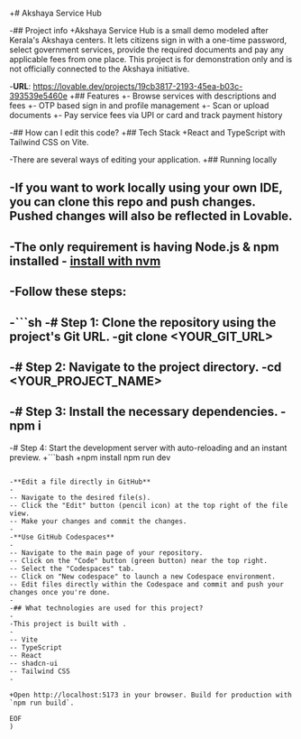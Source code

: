 +# Akshaya Service Hub
 
-## Project info
+Akshaya Service Hub is a small demo modeled after Kerala's Akshaya centers. It lets citizens sign in with a one-time password, select government services, provide the required documents and pay any applicable fees from one place. This project is for demonstration only and is not officially connected to the Akshaya initiative.
 
-**URL**: https://lovable.dev/projects/19cb3817-2193-45ea-b03c-393539e5460e
+## Features
+- Browse services with descriptions and fees
+- OTP based sign in and profile management
+- Scan or upload documents
+- Pay service fees via UPI or card and track payment history
 
-## How can I edit this code?
+## Tech Stack
+React and TypeScript with Tailwind CSS on Vite.
 
-There are several ways of editing your application.
+## Running locally
 

-If you want to work locally using your own IDE, you can clone this repo and push changes. Pushed changes will also be reflected in Lovable.
-
-The only requirement is having Node.js & npm installed - [install with nvm](https://github.com/nvm-sh/nvm#installing-and-updating)
-
-Follow these steps:
-
-```sh
-# Step 1: Clone the repository using the project's Git URL.
-git clone <YOUR_GIT_URL>
-
-# Step 2: Navigate to the project directory.
-cd <YOUR_PROJECT_NAME>
-
-# Step 3: Install the necessary dependencies.
-npm i
-
-# Step 4: Start the development server with auto-reloading and an instant preview.
+```bash
+npm install
 npm run dev
 ```
 
-**Edit a file directly in GitHub**
-
-- Navigate to the desired file(s).
-- Click the "Edit" button (pencil icon) at the top right of the file view.
-- Make your changes and commit the changes.
-
-**Use GitHub Codespaces**
-
-- Navigate to the main page of your repository.
-- Click on the "Code" button (green button) near the top right.
-- Select the "Codespaces" tab.
-- Click on "New codespace" to launch a new Codespace environment.
-- Edit files directly within the Codespace and commit and push your changes once you're done.
-
-## What technologies are used for this project?
-
-This project is built with .
-
-- Vite
-- TypeScript
-- React
-- shadcn-ui
-- Tailwind CSS
-

+Open http://localhost:5173 in your browser. Build for production with `npm run build`.
 
EOF
)
